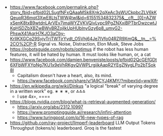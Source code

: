 - https://www.facebook.com/permalink.php?story_fbid=pfbid02LSugfNFxQAaaMSk8Xnk2qXeAc3sWUCkpbcZLV6kKQeupR36mqt3XwE8LtsTWW4twl&id=61551534832375&__cft__[0]=AZWxSenK8txB9wtdnLArVEv7jmaWYZVKVQivLypc9PgZNXxiBPTbrDwzcwtJKqHSDZbXBZwBWvBRZojIkUpHUblnyGzy6p8_umyG2-PhswX41AqrH7KJO3aCby-KrIIKXGCq29SyjvTrjTWTjrYvdt_O5Vhj64Je7IVfo04RZR9XmQ&__tn__=%2CO%2CP-R Signal vs. Noise, Distraction, Elon Musk, Steve Jobs
- https://robotsguide.com/robots/optimus if the robot has less human features, it will be hated by human. It must looks like human, or, a cat
- https://www.facebook.com/damien.benveniste/posts/pfbid02QcGEfGDt6XFbWFXYpNg7KU1x9eVhRKgyQVWPLrgiikAapR2YEgZNygLPo2bTSok8l
	- Capitalism doesn't have a heart, also, its mind.
	- https://www.facebook.com/share/v/1A9CYJ4KMY/?mibextid=wwXIfr
- https://en.wikipedia.org/wiki/Dinkus "a logical "break" of varying degree in a written work" eg. ∗ ∗ ∗, or ⁂⁂⁂
	- I use 4x=, ====
- https://blogs.nvidia.com/blog/what-is-retrieval-augmented-generation/
	- https://arxiv.org/abs/2312.10997
	- https://www.promptingguide.ai/research/infini-attention
	- https://www.turingpost.com/p/16-new-types-of-rag
- https://github.com/ray-project/llmperf-leaderboard LLM Output Tokens Throughput (tokens/s) leaderboard. Groq is the fastest
